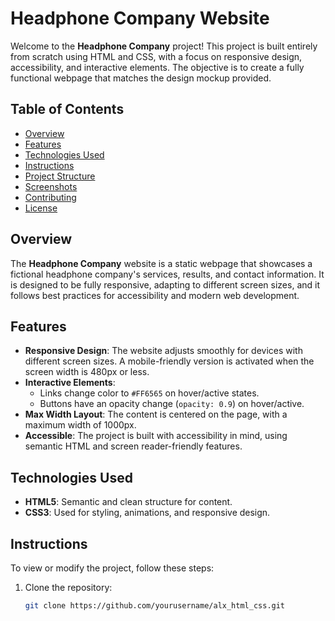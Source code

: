 # Headphone Company Website

Welcome to the **Headphone Company** project! This project is built entirely from scratch using HTML and CSS, with a focus on responsive design, accessibility, and interactive elements. The objective is to create a fully functional webpage that matches the design mockup provided.

## Table of Contents

- [Overview](#overview)
- [Features](#features)
- [Technologies Used](#technologies-used)
- [Instructions](#instructions)
- [Project Structure](#project-structure)
- [Screenshots](#screenshots)
- [Contributing](#contributing)
- [License](#license)

## Overview

The **Headphone Company** website is a static webpage that showcases a fictional headphone company's services, results, and contact information. It is designed to be fully responsive, adapting to different screen sizes, and it follows best practices for accessibility and modern web development.

## Features

- **Responsive Design**: The website adjusts smoothly for devices with different screen sizes. A mobile-friendly version is activated when the screen width is 480px or less.
- **Interactive Elements**: 
  - Links change color to `#FF6565` on hover/active states.
  - Buttons have an opacity change (`opacity: 0.9`) on hover/active.
- **Max Width Layout**: The content is centered on the page, with a maximum width of 1000px.
- **Accessible**: The project is built with accessibility in mind, using semantic HTML and screen reader-friendly features.

## Technologies Used

- **HTML5**: Semantic and clean structure for content.
- **CSS3**: Used for styling, animations, and responsive design.
  
## Instructions

To view or modify the project, follow these steps:

1. Clone the repository:
   ```bash
   git clone https://github.com/yourusername/alx_html_css.git